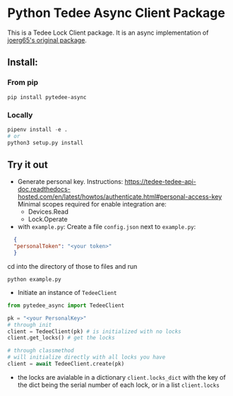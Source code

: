 # Python Tedee Async Client Package

This is a Tedee Lock Client package. It is an async implementation of [joerg65's original package](https://github.com/joerg65/pytedee.git).

## Install:
### From pip
```
pip install pytedee-async
```

### Locally
```python
pipenv install -e .
# or
python3 setup.py install
```

## Try it out
- Generate personal key. Instructions: https://tedee-tedee-api-doc.readthedocs-hosted.com/en/latest/howtos/authenticate.html#personal-access-key
  Minimal scopes required for enable integration are:
    - Devices.Read
    - Lock.Operate
- with `example.py`: Create a file `config.json` next to `example.py`:
```json
  {
  "personalToken": "<your token>"
  }
```
cd into the directory of those to files and run
```
python example.py
```

- Initiate an instance of `TedeeClient`
```python
from pytedee_async import TedeeClient

pk = "<your PersonalKey>"
# through init
client = TedeeClient(pk) # is initialized with no locks
client.get_locks() # get the locks

# through classmethod
# will initialize directly with all locks you have
client = await TedeeClient.create(pk)
```

- the locks are avialable in a dictionary `client.locks_dict` with the key of the dict being the serial number of each lock, or in a list `client.locks`
